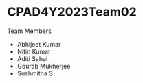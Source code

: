 # CPAD4Y2023Team02

Team Members
* Abhijeet Kumar
* Nitin Kumar
* Aditi Sahai
* Gourab Mukherjee
* Sushmitha S
